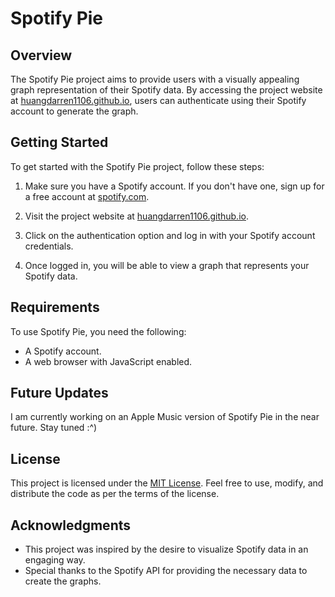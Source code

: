 # Spotify Pie

## Overview
The Spotify Pie project aims to provide users with a visually appealing graph representation of their Spotify data. By accessing the project website at [huangdarren1106.github.io](https://huangdarren1106.github.io), users can authenticate using their Spotify account to generate the graph.

## Getting Started
To get started with the Spotify Pie project, follow these steps:

1. Make sure you have a Spotify account. If you don't have one, sign up for a free account at [spotify.com](https://www.spotify.com).

2. Visit the project website at [huangdarren1106.github.io](https://huangdarren1106.github.io).

3. Click on the authentication option and log in with your Spotify account credentials.

4. Once logged in, you will be able to view a graph that represents your Spotify data.

## Requirements
To use Spotify Pie, you need the following:

- A Spotify account.
- A web browser with JavaScript enabled.

## Future Updates
I am currently working on an Apple Music version of Spotify Pie in the near future. Stay tuned :^)

## License
This project is licensed under the [MIT License](LICENSE.txt). Feel free to use, modify, and distribute the code as per the terms of the license.

## Acknowledgments
- This project was inspired by the desire to visualize Spotify data in an engaging way.
- Special thanks to the Spotify API for providing the necessary data to create the graphs.

